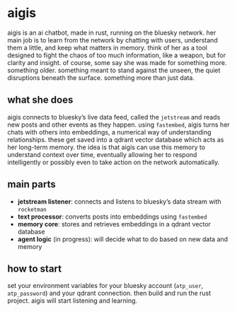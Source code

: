 # aigis

aigis is an ai chatbot, made in rust, running on the bluesky network. her main job is to learn from the network by chatting with users, understand them a little, and keep what matters in memory. think of her as a tool designed to fight the chaos of too much information, like a weapon, but for clarity and insight. of course, some say she was made for something more. something older. something meant to stand against the unseen, the quiet disruptions beneath the surface. something more than just data.


## what she does

aigis connects to bluesky’s live data feed, called the `jetstream` and reads new posts and other events as they happen. using `fastembed`, aigis turns her chats with others into embeddings, a numerical way of understanding relationships. these get saved into a qdrant vector database which acts as her long-term memory. the idea is that aigis can use this memory to understand context over time, eventually allowing her to respond intelligently or possibly even to take action on the network automatically.

## main parts

* **jetstream listener**: connects and listens to bluesky’s data stream with `rocketman`
* **text processor**: converts posts into embeddings using `fastembed`
* **memory core**: stores and retrieves embeddings in a qdrant vector database
* **agent logic** (in progress): will decide what to do based on new data and memory

## how to start

set your environment variables for your bluesky account (`atp_user`, `atp_password`) and your qdrant connection. then build and run the rust project. aigis will start listening and learning.
